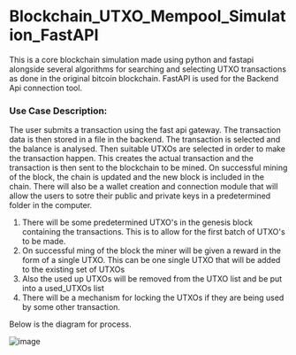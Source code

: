 # Blockchain_UTXO_Mempool_Simulation_FastAPI
This is a core blockchain simulation made using python and fastapi alongside several algorithms for searching and selecting UTXO transactions as done in the original bitcoin blockchain. FastAPI is used for the Backend Api connection tool.

### Use Case Description:

The user submits a transaction using the fast api gateway. The transaction data is then stored in a file in the backend. The transaction is selected and the balance is analysed. Then suitable UTXOs are selected in order to make the transaction happen. This creates the actual transaction and the transaction is then sent to the blockchain to be mined. On successful mining of the block, the chain is updated and the new block is included in the chain. There will also be a wallet creation and connection module that will allow the users to sotre their public and private keys in a predetermined folder in the computer. 

1. There will be some predetermined UTXO's in the genesis block containing the transactions. This is to allow for the first batch of UTXO's to be made.
2. On successful ming of the block the miner will be given a reward in the form of a single UTXO. This can be one single UTXO that will be added to the existing set of UTXOs
3. Also the used up UTXOs will be removed from the UTXO list and be put into a used_UTXOs list
4. There will be a mechanism for locking the UTXOs if they are being used by some other transaction. 


Below is the diagram for process. 

![image](https://github.com/shaikat010/Blockchain_UTXO_Mempool_Simulation_FastAPI/assets/68814937/6db939dd-d01b-47e7-a5b2-a80b03a01611)

